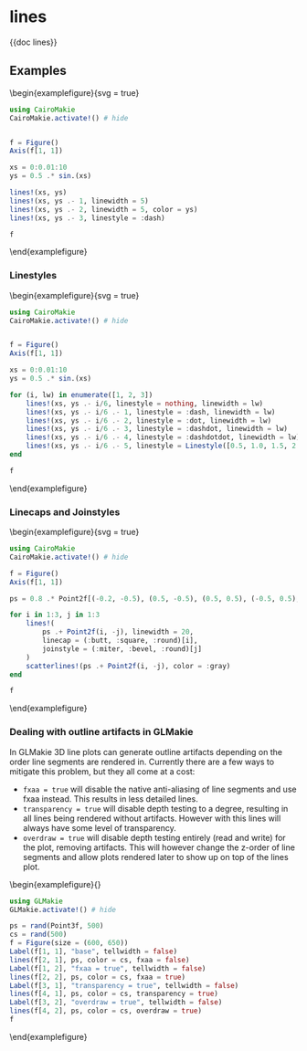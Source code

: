 # lines

{{doc lines}}

## Examples

\begin{examplefigure}{svg = true}

```julia
using CairoMakie
CairoMakie.activate!() # hide


f = Figure()
Axis(f[1, 1])

xs = 0:0.01:10
ys = 0.5 .* sin.(xs)

lines!(xs, ys)
lines!(xs, ys .- 1, linewidth = 5)
lines!(xs, ys .- 2, linewidth = 5, color = ys)
lines!(xs, ys .- 3, linestyle = :dash)

f
```

\end{examplefigure}

### Linestyles

\begin{examplefigure}{svg = true}

```julia
using CairoMakie
CairoMakie.activate!() # hide


f = Figure()
Axis(f[1, 1])

xs = 0:0.01:10
ys = 0.5 .* sin.(xs)

for (i, lw) in enumerate([1, 2, 3])
    lines!(xs, ys .- i/6, linestyle = nothing, linewidth = lw)
    lines!(xs, ys .- i/6 .- 1, linestyle = :dash, linewidth = lw)
    lines!(xs, ys .- i/6 .- 2, linestyle = :dot, linewidth = lw)
    lines!(xs, ys .- i/6 .- 3, linestyle = :dashdot, linewidth = lw)
    lines!(xs, ys .- i/6 .- 4, linestyle = :dashdotdot, linewidth = lw)
    lines!(xs, ys .- i/6 .- 5, linestyle = Linestyle([0.5, 1.0, 1.5, 2.5]), linewidth = lw)
end

f
```

\end{examplefigure}

### Linecaps and Joinstyles

\begin{examplefigure}{svg = true}

```julia
using CairoMakie
CairoMakie.activate!() # hide

f = Figure()
Axis(f[1, 1])

ps = 0.8 .* Point2f[(-0.2, -0.5), (0.5, -0.5), (0.5, 0.5), (-0.5, 0.5), (-0.5, -0.2)]

for i in 1:3, j in 1:3
    lines!(
        ps .+ Point2f(i, -j), linewidth = 20,
        linecap = (:butt, :square, :round)[i],
        joinstyle = (:miter, :bevel, :round)[j]
    )
    scatterlines!(ps .+ Point2f(i, -j), color = :gray)
end

f
```

\end{examplefigure}

### Dealing with outline artifacts in GLMakie

In GLMakie 3D line plots can generate outline artifacts depending on the order line segments are rendered in.
Currently there are a few ways to mitigate this problem, but they all come at a cost:

- `fxaa = true` will disable the native anti-aliasing of line segments and use fxaa instead. This results in less detailed lines.
- `transparency = true` will disable depth testing to a degree, resulting in all lines being rendered without artifacts. However with this lines will always have some level of transparency.
- `overdraw = true` will disable depth testing entirely (read and write) for the plot, removing artifacts. This will however change the z-order of line segments and allow plots rendered later to show up on top of the lines plot.

\begin{examplefigure}{}

```julia
using GLMakie
GLMakie.activate!() # hide

ps = rand(Point3f, 500)
cs = rand(500)
f = Figure(size = (600, 650))
Label(f[1, 1], "base", tellwidth = false)
lines(f[2, 1], ps, color = cs, fxaa = false)
Label(f[1, 2], "fxaa = true", tellwidth = false)
lines(f[2, 2], ps, color = cs, fxaa = true)
Label(f[3, 1], "transparency = true", tellwidth = false)
lines(f[4, 1], ps, color = cs, transparency = true)
Label(f[3, 2], "overdraw = true", tellwidth = false)
lines(f[4, 2], ps, color = cs, overdraw = true)
f
```

\end{examplefigure}
